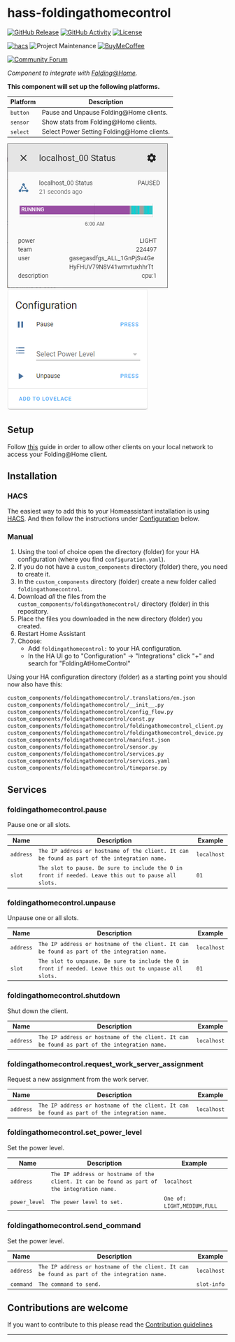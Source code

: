 # hass-foldingathomecontrol

[![GitHub Release][releases-shield]][releases]
[![GitHub Activity][commits-shield]][commits]
[![License][license-shield]](LICENSE.md)

[![hacs][hacsbadge]][hacs]
![Project Maintenance][maintenance-shield]
[![BuyMeCoffee][buymecoffeebadge]][buymecoffee]

[![Community Forum][forum-shield]][forum]

_Component to integrate with [Folding@Home][Folding@Home]._

**This component will set up the following platforms.**

Platform | Description
-- | --
`button` | Pause and Unpause Folding@Home clients.
`sensor` | Show stats from Folding@Home clients.
`select` | Select Power Setting Folding@Home clients.

![example][exampleimg]
![configuration][configurationimg]

## Setup

Follow [this](https://linustechtips.com/main/topic/990176-howto-remotely-access-your-folding-systems-part-1-fahcontrol/)
guide in order to allow other clients on your local network to access your Folding@Home client.

## Installation

### HACS

The easiest way to add this to your Homeassistant installation is using [HACS](https://hacs.xyz/).
And then follow the instructions under [Configuration](##configuration) below.

### Manual

1. Using the tool of choice open the directory (folder) for your HA configuration (where you find `configuration.yaml`).
2. If you do not have a `custom_components` directory (folder) there, you need to create it.
3. In the `custom_components` directory (folder) create a new folder called `foldingathomecontrol`.
4. Download _all_ the files from the `custom_components/foldingathomecontrol/` directory (folder) in this repository.
5. Place the files you downloaded in the new directory (folder) you created.
6. Restart Home Assistant
7. Choose:
   - Add `foldingathomecontrol:` to your HA configuration.
   - In the HA UI go to "Configuration" -> "Integrations" click "+" and search for "FoldingAtHomeControl"

Using your HA configuration directory (folder) as a starting point you should now also have this:

```text
custom_components/foldingathomecontrol/.translations/en.json
custom_components/foldingathomecontrol/__init__.py
custom_components/foldingathomecontrol/config_flow.py
custom_components/foldingathomecontrol/const.py
custom_components/foldingathomecontrol/foldingathomecontrol_client.py
custom_components/foldingathomecontrol/foldingathomecontrol_device.py
custom_components/foldingathomecontrol/manifest.json
custom_components/foldingathomecontrol/sensor.py
custom_components/foldingathomecontrol/services.py
custom_components/foldingathomecontrol/services.yaml
custom_components/foldingathomecontrol/timeparse.py
```

## Services

### foldingathomecontrol.pause

Pause one or all slots.

Name | Description | Example
-- | -- | --
`address` | `The IP address or hostname of the client. It can be found as part of the integration name.` | `localhost`
`slot` | `The slot to pause. Be sure to include the 0 in front if needed. Leave this out to pause all slots.` | `01`

### foldingathomecontrol.unpause

Unpause one or all slots.

Name | Description | Example
-- | -- | --
`address` | `The IP address or hostname of the client. It can be found as part of the integration name.` | `localhost`
`slot` | `The slot to unpause. Be sure to include the 0 in front if needed. Leave this out to unpause all slots.` | `01`

### foldingathomecontrol.shutdown

Shut down the client.

Name | Description | Example
-- | -- | --
`address` | `The IP address or hostname of the client. It can be found as part of the integration name.` | `localhost`

### foldingathomecontrol.request_work_server_assignment

Request a new assignment from the work server.

Name | Description | Example
-- | -- | --
`address` | `The IP address or hostname of the client. It can be found as part of the integration name.` | `localhost`

### foldingathomecontrol.set_power_level

Set the power level.

Name | Description | Example
-- | -- | --
`address` | `The IP address or hostname of the client. It can be found as part of the integration name.` | `localhost`
`power_level` | `The power level to set.` | `One of: LIGHT,MEDIUM,FULL`

### foldingathomecontrol.send_command

Set the power level.

Name | Description | Example
-- | -- | --
`address` | `The IP address or hostname of the client. It can be found as part of the integration name.` | `localhost`
`command` | `The command to send.` | `slot-info`

## Contributions are welcome

If you want to contribute to this please read the [Contribution guidelines](CONTRIBUTING.md)

***

[Folding@Home]: https://github.com/eifinger/PyFoldingAtHomeControl
[buymecoffee]: https://www.buymeacoffee.com/eifinger
[buymecoffeebadge]: https://img.shields.io/badge/buy%20me%20a%20coffee-donate-yellow.svg?style=for-the-badge
[commits-shield]: https://img.shields.io/github/commit-activity/y/eifinger/hass-foldingathomecontrol.svg?style=for-the-badge
[commits]: https://github.com/eifinger/hass-foldingathomecontrol/commits/main
[hacs]: https://github.com/custom-components/hacs
[hacsbadge]: https://img.shields.io/badge/HACS-Default-orange.svg?style=for-the-badge
[exampleimg]: https://github.com/eifinger/hass-foldingathomecontrol/blob/main/example.png?raw=true
[configurationimg]: https://github.com/eifinger/hass-foldingathomecontrol/blob/main/configuration.png?raw=true
[forum-shield]: https://img.shields.io/badge/community-forum-brightgreen.svg?style=for-the-badge
[forum]: https://community.home-assistant.io/
[license-shield]: https://img.shields.io/github/license/eifinger/hass-foldingathomecontrol.svg?style=for-the-badge
[maintenance-shield]: https://img.shields.io/badge/maintainer-Kevin%20Stillhammer%20%40eifinger-blue.svg?style=for-the-badge
[releases-shield]: https://img.shields.io/github/release/eifinger/hass-foldingathomecontrol.svg?style=for-the-badge
[releases]: https://github.com/eifinger/hass-foldingathomecontrol/releases
